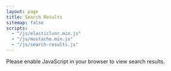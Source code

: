 ```yaml
---
layout: page
title: Search Results
sitemap: false
scripts:
  - "/js/elasticlunr.min.js"
  - "/js/mustache.min.js"
  - "/js/search-results.js"
---
```

<script id="result-template" type="x-tmpl-mustache">
{% raw %}
<li>
<h2 class="result-link"><a href="{{url}}#enable-highlight">{{title}}</a></h2>
<p>{{description}}...</p>
</li>
{% endraw %}
</script>

<noscript>
  Please enable JavaScript in your browser to view search results.
</noscript>

<div id="no-results" style="display: none">
    No results found.
</div>

<div id="results" style="display: none">
    <p>Found <span id="results-count"></span> result(s).</p>

    <ul id="results-list" class="nobullets noindent">
    </ul>
</div>
